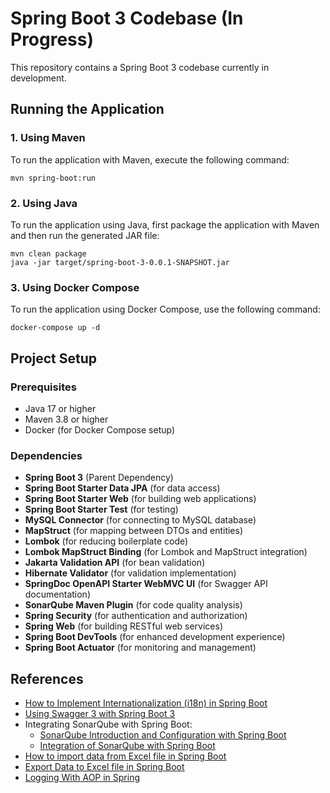 
# Spring Boot 3 Codebase (In Progress)

This repository contains a Spring Boot 3 codebase currently in development.

## Running the Application

### 1. Using Maven
To run the application with Maven, execute the following command:

```shell
mvn spring-boot:run
```

### 2. Using Java
To run the application using Java, first package the application with Maven and then run the generated JAR file:

```shell
mvn clean package
java -jar target/spring-boot-3-0.0.1-SNAPSHOT.jar
```

### 3. Using Docker Compose
To run the application using Docker Compose, use the following command:

```shell
docker-compose up -d
```

## Project Setup

### Prerequisites
- Java 17 or higher
- Maven 3.8 or higher
- Docker (for Docker Compose setup)

### Dependencies
- **Spring Boot 3** (Parent Dependency)
- **Spring Boot Starter Data JPA** (for data access)
- **Spring Boot Starter Web** (for building web applications)
- **Spring Boot Starter Test** (for testing)
- **MySQL Connector** (for connecting to MySQL database)
- **MapStruct** (for mapping between DTOs and entities)
- **Lombok** (for reducing boilerplate code)
- **Lombok MapStruct Binding** (for Lombok and MapStruct integration)
- **Jakarta Validation API** (for bean validation)
- **Hibernate Validator** (for validation implementation)
- **SpringDoc OpenAPI Starter WebMVC UI** (for Swagger API documentation)
- **SonarQube Maven Plugin** (for code quality analysis)
- **Spring Security** (for authentication and authorization)
- **Spring Web** (for building RESTful web services)
- **Spring Boot DevTools** (for enhanced development experience)
- **Spring Boot Actuator** (for monitoring and management)

## References

- [How to Implement Internationalization (i18n) in Spring Boot](https://medium.com/@AlexanderObregon/how-to-implement-internationalization-i18n-in-spring-boot-aea2c62c1bfa)
- [Using Swagger 3 with Spring Boot 3](https://www.bezkoder.com/spring-boot-swagger-3/?__cf_chl_tk=H7lF7qCwws2LOul_nVp36MPgmCCdPMjo4HtsvwERhpE-1734493690-1.0.1.1-c2FoQOS9_7UG6qU4sDjL775zZFSYzCzFA.dS4XKR2g4)
- Integrating SonarQube with Spring Boot:
  - [SonarQube Introduction and Configuration with Spring Boot](https://medium.com/@salvipriya97/sonarqube-introduction-and-configuration-with-spring-boot-project-6fb92f4fe268)
  - [Integration of SonarQube with Spring Boot](https://www.geeksforgeeks.org/integration-of-sonarqube-with-springboot/)
- [How to import data from Excel file in Spring Boot](https://springjava.com/spring-boot/how-to-import-data-from-excel-file-in-spring-boot)
- [Export Data to Excel file in Spring Boot](https://springjava.com/spring-boot/export-data-to-excel-file-in-spring-boot)
- [Logging With AOP in Spring](https://www.baeldung.com/spring-aspect-oriented-programming-logging)